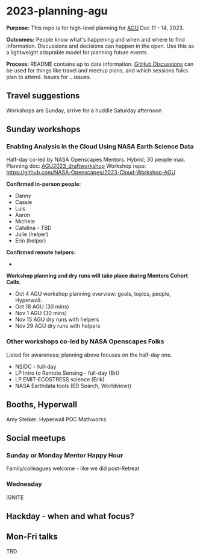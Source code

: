 # 2023-planning-agu

**Purpose:** This repo is for high-level planning for [AGU](https://www.agu.org/fall-meeting) Dec 11 - 14, 2023.

**Outcomes:** People know what's happening and when and where to find information. Discussions and decisions can happen in the open. Use this as a lightweight adaptable model for planning future events.

**Process:** README contains up to date information. [GitHub Discussions](https://github.com/NASA-Openscapes/2023-planning-agu/discussions) can be used for things like travel and meetup plans, and which sessions folks plan to attend. Issues for ...issues.

## Travel suggestions

Workshops are Sunday, arrive for a huddle Saturday afternoon

## Sunday workshops

### Enabling Analysis in the Cloud Using NASA Earth Science Data

Half-day co-led by NASA Openscapes Mentors. Hybrid; 30 people max.
Planning doc: [AGU2023_draftworkshop](https://docs.google.com/document/d/1dOilx2mVi-HK4gout0SpYczyXpsZymL0h4bKaIQ-2ew/)
Workshop repo: https://github.com/NASA-Openscapes/2023-Cloud-Workshop-AGU

**Confirmed in-person people:** 
- Danny 
- Cassie
- Luis
- Aaron 
- Michele
- Catalina - TBD
- Julie (helper)
- Erin (helper)

**Confirmed remote helpers:**

- 

**Workshop planning and dry runs will take place during Mentors Cohort Calls.**

- Oct 4	AGU workshop planning overview: goals, topics, people, Hyperwall.		
- Oct 18	AGU (30 mins)		
- Nov 1	AGU (30 mins)	
- Nov 15	AGU dry runs with helpers	
- Nov 29	AGU dry runs with helpers

### Other workshops co-led by NASA Openscapes Folks
Listed for awareness; planning above focuses on the half-day one.

- NSIDC - full-day
- LP Intro to Remote Sensing - full-day (Bri)
- LP EMIT-ECOSTRESS science (Erik)
- NASA Earthdata tools (ED Search, Worldview))

## Booths, Hyperwall

Amy Steiker: Hyperwall POC Mathworks

## Social meetups
### Sunday or Monday Mentor Happy Hour

Family/colleagues welcome - like we did post-Retreat

### Wednesday 

IGNITE

## Hackday - when and what focus?

## Mon-Fri talks

TBD
